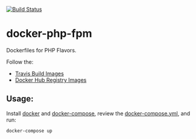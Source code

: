 [![Build Status](https://travis-ci.org/mandic-cloud/docker-php-fpm.svg?branch=master)](https://travis-ci.org/mandic-cloud/docker-php-fpm)

# docker-php-fpm

Dockerfiles for PHP Flavors.


Follow the:

- [Travis Build Images](https://travis-ci.org/mandic-cloud/docker-php-fpm)
- [Docker Hub Registry Images](https://hub.docker.com/r/mandic/php/)


## Usage:

Install [docker](https://docs.docker.com/engine/installation/) and [docker-compose](https://docs.docker.com/compose/install/), review the [docker-compose.yml](./docker-compose.yml), and run:

```
docker-compose up
```
